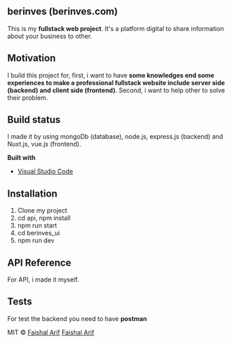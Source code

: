 ## berinves (berinves.com)
This is my **fullstack web project**. It's a platform digital to share information about your business to other.

## Motivation
I build this project for, first, i want to have **some knowledges end some experiences to make a professional fullstack website include server side (backend) and client side (frontend)**. Second, i want to help other to solve their problem.

## Build status
I made it by using mongoDb (database), node.js, express.js (backend) and Nuxt.js, vue.js (frontend).

 
<b>Built with</b>
- [Visual Studio Code](https://code.visualstudio.com)

## Installation
1. Clone my project
2. cd api, npm install
3. npm run start
4. cd berinves_ui
5. npm run dev

## API Reference
For API, i made it myself.

## Tests
For test the backend you need to have **postman**


MIT © [Faishal Arif]()
[Faishal Arif]()
